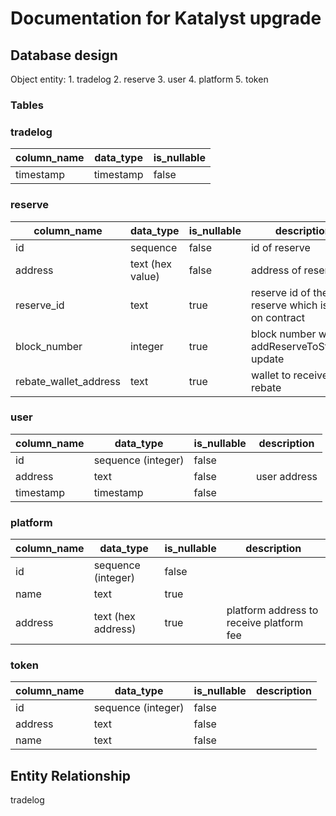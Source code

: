 # Documentation for Katalyst upgrade


## Database design

Object entity: 
    1. tradelog
    2. reserve
    3. user
    4. platform
    5. token

### Tables

### tradelog

column_name | data_type | is_nullable
----------- | --------- | -----------
timestamp | timestamp | false

### reserve

column_name | data_type | is_nullable | description
----------- | --------- | ----------- | -----------
id  | sequence | false | id of reserve
address | text (hex value) | false | address of reserve
reserve_id | text | true  | reserve id of the reserve which is set on contract
block_number | integer | true | block number where addReserveToStorage update
rebate_wallet_address | text | true | wallet to receive rebate

### user

column_name | data_type | is_nullable | description 
----------- | --------- | ----------- | -----------
id | sequence (integer) | false |
address | text | false | user address
timestamp | timestamp | false 

### platform

column_name | data_type | is_nullable | description
----------- | --------- | ----------- | -----------
id | sequence (integer) | false |
name | text | true |
address | text (hex address) | true | platform address to receive platform fee

### token

column_name | data_type | is_nullable | description
----------- | --------- | ----------- | -----------
id | sequence (integer) | false |
address | text | false |
name | text | false |


## Entity Relationship 

tradelog